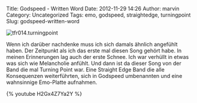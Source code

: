Title: Godspeed - Written Word
Date: 2012-11-29 14:26
Author: marvin
Category: Uncategorized
Tags: emo, godspeed, straightedge, turningpoint
Slug: godspeed-written-word

![tfr014.turningpoint]({static}/images/tfr014.turningpoint.jpg)

Wenn ich darüber nachdenke muss ich sich damals ähnlich angefühlt haben.
Der Zeitpunkt als ich das erste mal diesen Song gehört habe. In meinen
Erinnerungen lag auch der erste Schnee. Ich war verhüllt in etwas was
sich wie Melancholie anfühlt. Und dann ist da dieser Song von der Band
die mal Turning Point war. Eine Straight Edge Band die alle Konsequenzen
weiterführten, sich in Godspeed umbenannten und eine wahnsinnige
Emo-Platte aufnahmen.

{% youtube H2Gx4Z7Ya2Y %}

